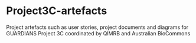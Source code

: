 # Project3C-artefacts
Project artefacts such as user stories, project documents and diagrams for GUARDIANS Project 3C coordinated by QIMRB and Australian BioCommons
